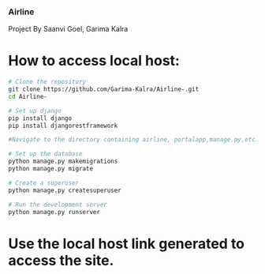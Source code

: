### Airline

Project By Saanvi Goel, Garima Kalra

# How to access local host:
```bash
# Clone the repository
git clone https://github.com/Garima-Kalra/Airline-.git
cd Airline-

# Set up django
pip install django
pip install djangorestframework

#Navigate to the directory containing airline, portalapp,manage.py,etc.

# Set up the database
python manage.py makemigrations
python manage.py migrate

# Create a superuser
python manage.py createsuperuser

# Run the development server
python manage.py runserver
```

# Use the local host link generated to access the site.
